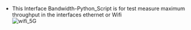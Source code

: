 - This Interface Bandwidth-Python_Script is for test measure maximum throughput in the interfaces ethernet or Wifi                              
![wifi_5G](https://github.com/user-attachments/assets/358bfb9a-e44f-4e6b-a74a-96d642a05773)

